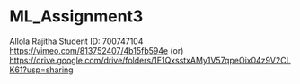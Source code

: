 # ML_Assignment3
Allola Rajitha
Student ID: 700747104
https://vimeo.com/813752407/4b15fb594e (or) https://drive.google.com/drive/folders/1E1QxsstxAMy1V57qpeOix04z9V2CLK61?usp=sharing
